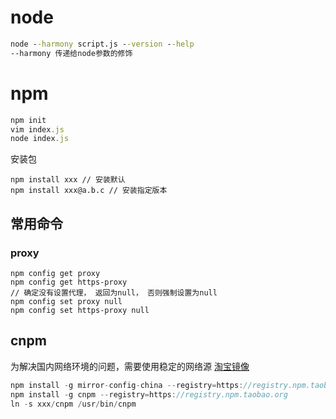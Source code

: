 # node

```bat
node --harmony script.js --version --help
--harmony 传递给node参数的修饰
```

# npm

```javascript
npm init
vim index.js 
node index.js
```

安装包

```shell
npm install xxx	// 安装默认
npm install xxx@a.b.c // 安装指定版本
```

## 常用命令

### proxy

```shell 
npm config get proxy 
npm config get https-proxy 
// 确定没有设置代理， 返回为null， 否则强制设置为null
npm config set proxy null 
npm config set https-proxy null 

```


## cnpm
为解决国内网络环境的问题，需要使用稳定的网络源
[淘宝镜像](https://npm.taobao.org/)

```javascript
npm install -g mirror-config-china --registry=https://registry.npm.taobao.org
npm install -g cnpm --registry=https://registry.npm.taobao.org
ln -s xxx/cnpm /usr/bin/cnpm
```

